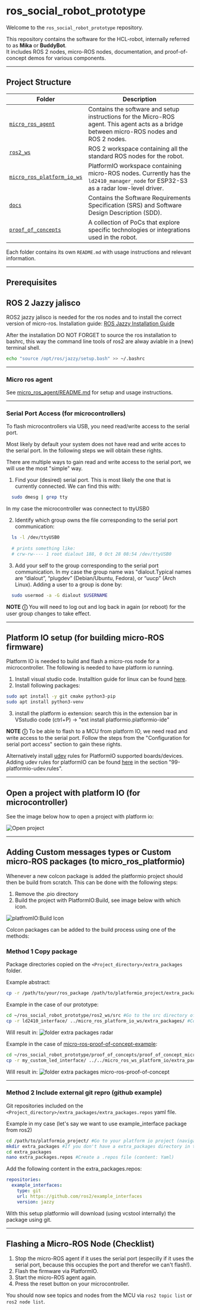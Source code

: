 # ros_social_robot_prototype
Welcome to the `ros_social_robot_prototype` repository.

This repository contains the software for the HCL-robot, internally referred to as **Mika** or **BuddyBot**.  
It includes ROS 2 nodes, micro-ROS nodes, documentation, and proof-of-concept demos for various components.

---
## Project Structure

| Folder                              | Description |
|-------------------------------------|-------------|
| [`micro_ros_agent`](./micro_ros_agent/) | Contains the software and setup instructions for the Micro-ROS agent. This agent acts as a bridge between micro-ROS nodes and ROS 2 nodes. |
| [`ros2_ws`](./ros2_ws/) | ROS 2 workspace containing all the standard ROS nodes for the robot. |
| [`micro_ros_platform_io_ws`](./micro_ros_platform_io_ws/) | PlatformIO workspace containing micro-ROS nodes. Currently has the `ld2410_manager_node` for ESP32-S3 as a radar low-level driver. |
| [`docs`](./docs/) | Contains the Software Requirements Specification (SRS) and Software Design Description (SDD). |
| [`proof_of_concepts`](./proof_of_concepts/) | A collection of PoCs that explore specific technologies or integrations used in the robot. |

Each folder contains its own `README.md` with usage instructions and relevant information.

--- 

## Prerequisites

## ROS 2 Jazzy jalisco
ROS2 jazzy jalisco is needed for the ros nodes and to install the correct version of micro-ros. Installation guide: [ROS Jazzy Installation Guide](https://docs.ros.org/en/jazzy/Installation/Ubuntu-Install-Debs.html)

After the installation DO NOT FORGET to source the ros installation to bashrc, this way the command line tools of ros2 are alway aviable in a (new) terminal shell.

```bash
echo "source /opt/ros/jazzy/setup.bash" >> ~/.bashrc
```

---

### Micro ros agent

See [micro_ros_agent/README.md](./micro_ros_agent/README.md) for setup and usage instructions.

---

### Serial Port Access (for microcontrollers)

To flash microcontrollers via USB, you need read/write access to the serial port.

Most likely by default your system does not have read and write acces to the serial port. In the following steps we will obtain these rights. 

There are multiple ways to gain read and write access to the serial port, we will use the most "simple" way.

1. Find your (desired) serial port. This is most likely the one that is currently connected. We can find this with:
```bash
  sudo dmesg | grep tty
```
In my case the microcontroller was connectect to ttyUSB0

2. Identify which group owns the file corresponding to the serial port communication:
```bash
  ls -l /dev/ttyUSB0
  
  # prints something like:
  # crw-rw---- 1 root dialout 188, 0 Oct 28 08:54 /dev/ttyUSB0
```

3. Add your self to the group corresponding to the serial port communication. In my case the group name was "dialout.Typical names are “dialout”, “plugdev” (Debian/Ubuntu, Fedora), or “uucp” (Arch Linux). Adding a user to a group is done by:
```bash
  sudo usermod -a -G dialout $USERNAME
```

**NOTE** **&#9432;**
You will need to log out and log back in again (or reboot) for the user group changes to take effect.


---


## Platform IO setup (for building micro-ROS firmware)
Platform IO is needed to build and flash a micro-ros node for a microcontroller. The following is needed to have platform io running.
1. Install visual studio code. Installtion guide for linux can be found [here](https://code.visualstudio.com/docs/setup/linux).
2. Install following packages:
```bash
sudo apt install -y git cmake python3-pip
sudo apt install python3-venv
```

3. install the platform io extension: search this in the extension bar in VSstudio code (ctrl+P) -> "ext install platformio.platformio-ide"    

**NOTE** **&#9432;**
To be able to flash to a MCU from platform IO, we need read and write access to the serial port. 
Follow the steps from the "Configuration for serial port access" section to gain these rights. 

Alternatively install [udev][1] rules for PlatformIO supported boards/devices. Adding udev rules for platformIO can be found [here][2] in the section "99-platformio-udev.rules". 

[1]: https://en.wikipedia.org/wiki/Udev            "udev"
[2]: https://docs.platformio.org/en/latest/core/installation/udev-rules.html           "here"

---

## Open a project with platform IO (for microcontroller)
See the image below how to open a project with platform io:

![Open project](./images/Open_folder.png)

---

## Adding Custom messages types or Custom micro-ROS packages (to micro_ros_platformio)
Whenever a new colcon package is added the platformio project should then be build from scratch.
This can be done with the following steps:
1. Remove the .pio directory 
2. Build the project with PlatformIO:Build, see image below with which icon.

![platfromIO:Build Icon](./images/platformio_build.png)


Colcon packages can be added to the build process using one of the methods:

### Method 1 Copy package
Package directories copied on the `<Project_directory>/extra_packages` folder.

Example abstract:
```bash
cp -r /path/to/your/ros_package /path/to/platformio_project/extra_packages/
```

Example in the case of our prototype:
```bash
cd ~/ros_social_robot_prototype/ros2_ws/src #Go to the src directory of the ros2_ws 
cp -r ld2410_interface/ ../micro_ros_platform_io_ws/extra_packages/ #Copy the package.
```
Will result in:
![folder extra packages radar](./images/example_extra_package_radar.png)

Example in the case of [micro-ros-proof-of-concept-example](./proof_of_concepts/proof_of_concept_micro_ros/):
```bash
cd ~/ros_social_robot_prototype/proof_of_concepts/proof_of_concept_micro_ros/ros_ws/src/  
cp -r my_custom_led_interface/ ../../micro_ros_ws_platform_io/extra_packages/ #Copy the package.
```
Will result in:
![folder extra packages micro-ros-proof-of-concept](./images/example_extra_package_led.png)


--- 
### Method 2 Include external git repro (github example)
Git repositories included on the `<Project_directory>/extra_packages/extra_packages.repos` yaml file.

Example in my case (let's say we want to use example_interface package from ros2)

```bash
cd /path/to/platformio_project/ #Go to your platform io project (navigate to the root directory)
mkdir extra_packages #If you don't have a extra_packages directory in the root of the platform io project, create one.
cd extra_packages
nano extra_packages.repos #Create a .repos file (content: Yaml)
```
Add the following content in the extra_packages.repos:
```yaml
repositories:
  example_interfaces:
    type: git
    url: https://github.com/ros2/example_interfaces
    version: jazzy
```

With this setup platformio will download (using vcstool internally) the package using git.

--- 

## Flashing a Micro-ROS Node (Checklist)

1. Stop the micro-ROS agent if it uses the serial port (especilly if it uses the serial port, because this occupies the port and therefor we can't flash!).
2. Flash the firmware via PlatformIO.
3. Start the micro-ROS agent again.
4. Press the reset button on your microcontroller.

You should now see topics and nodes from the MCU via `ros2 topic list` or `ros2 node list`.




